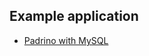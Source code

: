 


## Example application

* [Padrino with MySQL](https://app.cloud66.com/stacks/new?eduid=padrino_mysql)
